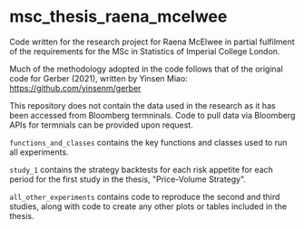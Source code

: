 # msc_thesis_raena_mcelwee
 Code written for the research project for Raena McElwee in partial fulfilment of the requirements for the MSc in Statistics of Imperial College London.


Much of the methodology adopted in the code follows that of the original code for Gerber (2021), written by Yinsen Miao: https://github.com/yinsenm/gerber

This repository does not contain the data used in the research as it has been accessed from Bloomberg termninals. Code to pull data via Bloomberg APIs for termnials can be provided upon request.

`functions_and_classes` contains the key functions and classes used to run all experiments. 

`study_1` contains the strategy backtests for each risk appetite for each period for the first study in the thesis, "Price-Volume Strategy".

`all_other_experiments` contains code to reproduce the second and third studies, along with code to create any other plots or tables included in the thesis.
